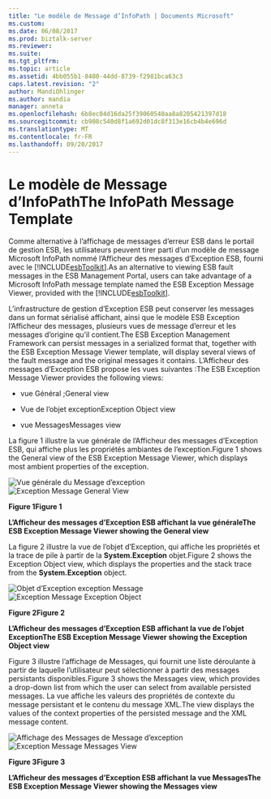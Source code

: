```yaml
---
title: "Le modèle de Message d’InfoPath | Documents Microsoft"
ms.custom: 
ms.date: 06/08/2017
ms.prod: biztalk-server
ms.reviewer: 
ms.suite: 
ms.tgt_pltfrm: 
ms.topic: article
ms.assetid: 4bb055b1-8480-44dd-8739-f2981bca63c3
caps.latest.revision: "2"
author: MandiOhlinger
ms.author: mandia
manager: anneta
ms.openlocfilehash: 6b8ec04d16da25f39060540aa8a8205421397d18
ms.sourcegitcommit: cb908c540d8f1a692d01dc8f313e16cb4b4e696d
ms.translationtype: MT
ms.contentlocale: fr-FR
ms.lasthandoff: 09/20/2017
---
```

# <a name="the-infopath-message-template"></a><span data-ttu-id="4f699-102">Le modèle de Message d’InfoPath</span><span class="sxs-lookup"><span data-stu-id="4f699-102">The InfoPath Message Template</span></span>
<span data-ttu-id="4f699-103">Comme alternative à l’affichage de messages d’erreur ESB dans le portail de gestion ESB, les utilisateurs peuvent tirer parti d’un modèle de message Microsoft InfoPath nommé l’Afficheur des messages d’Exception ESB, fourni avec le [!INCLUDE[esbToolkit](../includes/esbtoolkit-md.md)].</span><span class="sxs-lookup"><span data-stu-id="4f699-103">As an alternative to viewing ESB fault messages in the ESB Management Portal, users can take advantage of a Microsoft InfoPath message template named the ESB Exception Message Viewer, provided with the [!INCLUDE[esbToolkit](../includes/esbtoolkit-md.md)].</span></span>  
  
 <span data-ttu-id="4f699-104">L’infrastructure de gestion d’Exception ESB peut conserver les messages dans un format sérialisé affichant, ainsi que le modèle ESB Exception l’Afficheur des messages, plusieurs vues de message d’erreur et les messages d’origine qu’il contient.</span><span class="sxs-lookup"><span data-stu-id="4f699-104">The ESB Exception Management Framework can persist messages in a serialized format that, together with the ESB Exception Message Viewer template, will display several views of the fault message and the original messages it contains.</span></span> <span data-ttu-id="4f699-105">L’Afficheur des messages d’Exception ESB propose les vues suivantes :</span><span class="sxs-lookup"><span data-stu-id="4f699-105">The ESB Exception Message Viewer provides the following views:</span></span>  
  
-   <span data-ttu-id="4f699-106">vue Général ;</span><span class="sxs-lookup"><span data-stu-id="4f699-106">General view</span></span>  
  
-   <span data-ttu-id="4f699-107">Vue de l’objet exception</span><span class="sxs-lookup"><span data-stu-id="4f699-107">Exception Object view</span></span>  
  
-   <span data-ttu-id="4f699-108">vue Messages</span><span class="sxs-lookup"><span data-stu-id="4f699-108">Messages view</span></span>  
  
 <span data-ttu-id="4f699-109">La figure 1 illustre la vue générale de l’Afficheur des messages d’Exception ESB, qui affiche plus les propriétés ambiantes de l’exception.</span><span class="sxs-lookup"><span data-stu-id="4f699-109">Figure 1 shows the General view of the ESB Exception Message Viewer, which displays most ambient properties of the exception.</span></span>  
  
 <span data-ttu-id="4f699-110">![Vue générale du Message d’exception](../esb-toolkit/media/ch4-exceptionmessagegeneralview.gif "ExceptionMessageGeneralView de chapitre 4")</span><span class="sxs-lookup"><span data-stu-id="4f699-110">![Exception Message General View](../esb-toolkit/media/ch4-exceptionmessagegeneralview.gif "Ch4-ExceptionMessageGeneralView")</span></span>  
  
 <span data-ttu-id="4f699-111">**Figure 1**</span><span class="sxs-lookup"><span data-stu-id="4f699-111">**Figure 1**</span></span>  
  
 <span data-ttu-id="4f699-112">**L’Afficheur des messages d’Exception ESB affichant la vue générale**</span><span class="sxs-lookup"><span data-stu-id="4f699-112">**The ESB Exception Message Viewer showing the General view**</span></span>  
  
 <span data-ttu-id="4f699-113">La figure 2 illustre la vue de l’objet d’Exception, qui affiche les propriétés et la trace de pile à partir de la **System.Exception** objet.</span><span class="sxs-lookup"><span data-stu-id="4f699-113">Figure 2 shows the Exception Object view, which displays the properties and the stack trace from the **System.Exception** object.</span></span>  
  
 <span data-ttu-id="4f699-114">![Objet d’Exception exception Message](../esb-toolkit/media/ch4-exceptionmessageexceptionobject.gif "ExceptionMessageExceptionObject de chapitre 4")</span><span class="sxs-lookup"><span data-stu-id="4f699-114">![Exception Message Exception Object](../esb-toolkit/media/ch4-exceptionmessageexceptionobject.gif "Ch4-ExceptionMessageExceptionObject")</span></span>  
  
 <span data-ttu-id="4f699-115">**Figure 2**</span><span class="sxs-lookup"><span data-stu-id="4f699-115">**Figure 2**</span></span>  
  
 <span data-ttu-id="4f699-116">**L’Afficheur des messages d’Exception ESB affichant la vue de l’objet Exception**</span><span class="sxs-lookup"><span data-stu-id="4f699-116">**The ESB Exception Message Viewer showing the Exception Object view**</span></span>  
  
 <span data-ttu-id="4f699-117">Figure 3 illustre l’affichage de Messages, qui fournit une liste déroulante à partir de laquelle l’utilisateur peut sélectionner à partir des messages persistants disponibles.</span><span class="sxs-lookup"><span data-stu-id="4f699-117">Figure 3 shows the Messages view, which provides a drop-down list from which the user can select from available persisted messages.</span></span> <span data-ttu-id="4f699-118">La vue affiche les valeurs des propriétés de contexte du message persistant et le contenu du message XML.</span><span class="sxs-lookup"><span data-stu-id="4f699-118">The view displays the values of the context properties of the persisted message and the XML message content.</span></span>  
  
 <span data-ttu-id="4f699-119">![Affichage des Messages de Message d’exception](../esb-toolkit/media/ch4-exceptionmessagemessagesview.gif "ExceptionMessageMessagesView de chapitre 4")</span><span class="sxs-lookup"><span data-stu-id="4f699-119">![Exception Message Messages View](../esb-toolkit/media/ch4-exceptionmessagemessagesview.gif "Ch4-ExceptionMessageMessagesView")</span></span>  
  
 <span data-ttu-id="4f699-120">**Figure 3**</span><span class="sxs-lookup"><span data-stu-id="4f699-120">**Figure 3**</span></span>  
  
 <span data-ttu-id="4f699-121">**L’Afficheur des messages d’Exception ESB affichant la vue Messages**</span><span class="sxs-lookup"><span data-stu-id="4f699-121">**The ESB Exception Message Viewer showing the Messages view**</span></span>